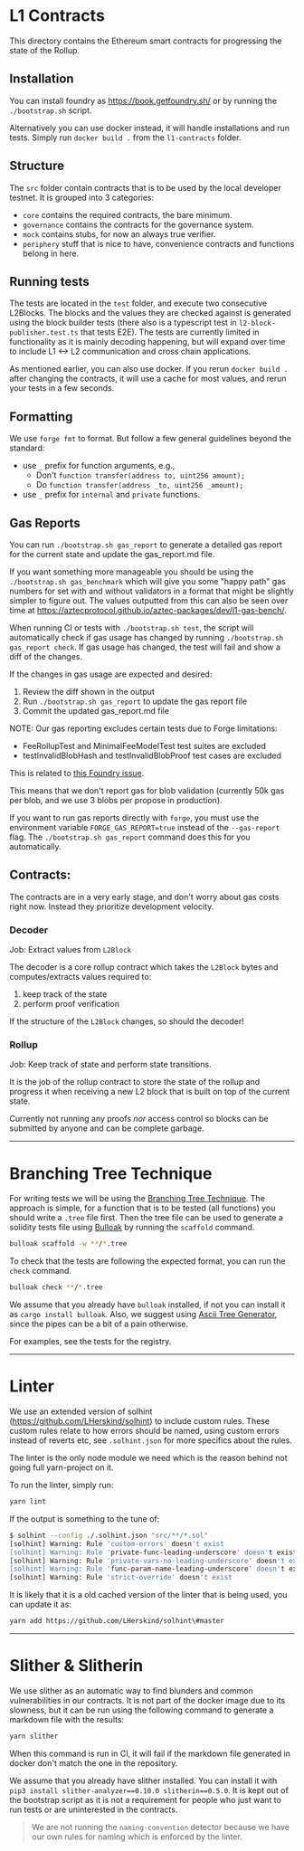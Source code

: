 # L1 Contracts

This directory contains the Ethereum smart contracts for progressing the state of the Rollup.

## Installation

You can install foundry as https://book.getfoundry.sh/ or by running the `./bootstrap.sh` script.

Alternatively you can use docker instead, it will handle installations and run tests. Simply run `docker build .` from the `l1-contracts` folder.

## Structure

The `src` folder contain contracts that is to be used by the local developer testnet. It is grouped into 3 categories:

- `core` contains the required contracts, the bare minimum.
- `governance` contains the contracts for the governance system.
- `mock` contains stubs, for now an always true verifier.
- `periphery` stuff that is nice to have, convenience contracts and functions belong in here.

## Running tests

The tests are located in the `test` folder, and execute two consecutive L2Blocks. The blocks and the values they are checked against is generated using the block builder tests (there also is a typescript test in `l2-block-publisher.test.ts` that tests E2E). The tests are currently limited in functionality as it is mainly decoding happening, but will expand over time to include L1 <-> L2 communication and cross chain applications.

As mentioned earlier, you can also use docker. If you rerun `docker build .` after changing the contracts, it will use a cache for most values, and rerun your tests in a few seconds.

## Formatting

We use `forge fmt` to format. But follow a few general guidelines beyond the standard:

- use `_` prefix for function arguments, e.g.,
  - Don't `function transfer(address to, uint256 amount);`
  - Do `function transfer(address _to, uint256 _amount);`
- use `_` prefix for `internal` and `private` functions.

## Gas Reports

You can run `./bootstrap.sh gas_report` to generate a detailed gas report for the current state and update the gas_report.md file.

If you want something more manageable you should be using the `./bootstrap.sh gas_benchmark` which will give you some "happy path" gas numbers for set with and without validators in a format that might be slightly simpler to figure out. The values outputted from this can also be seen over time at https://aztecprotocol.github.io/aztec-packages/dev/l1-gas-bench/.

When running CI or tests with `./bootstrap.sh test`, the script will automatically check if gas usage has changed by running `./bootstrap.sh gas_report check`. If gas usage has changed, the test will fail and show a diff of the changes.

If the changes in gas usage are expected and desired:

1. Review the diff shown in the output
2. Run `./bootstrap.sh gas_report` to update the gas report file
3. Commit the updated gas_report.md file

NOTE: Our gas reporting excludes certain tests due to Forge limitations:

- FeeRollupTest and MinimalFeeModelTest test suites are excluded
- testInvalidBlobHash and testInvalidBlobProof test cases are excluded

This is related to [this Foundry issue](https://github.com/foundry-rs/foundry/issues/10074).

This means that we don't report gas for blob validation (currently 50k gas per blob, and we use 3 blobs per propose in production).

If you want to run gas reports directly with `forge`, you must use the environment variable `FORGE_GAS_REPORT=true` instead of the `--gas-report` flag. The `./bootstrap.sh gas_report` command does this for you automatically.

## Contracts:

The contracts are in a very early stage, and don't worry about gas costs right now. Instead they prioritize development velocity.

### Decoder

Job: Extract values from `L2Block`

The decoder is a core rollup contract which takes the `L2Block` bytes and computes/extracts values required to:

1. keep track of the state
1. perform proof verification

If the structure of the `L2Block` changes, so should the decoder!

### Rollup

Job: Keep track of state and perform state transitions.

It is the job of the rollup contract to store the state of the rollup and progress it when receiving a new L2 block that is built on top of the current state.

Currently not running any proofs _nor_ access control so blocks can be submitted by anyone and can be complete garbage.

---

# Branching Tree Technique

For writing tests we will be using the [Branching Tree Technique](https://www.youtube.com/watch?v=0-EmbNVgFA4).
The approach is simple, for a function that is to be tested (all functions) you should write a `.tree` file first.
Then the tree file can be used to generate a solidity tests file using [Bulloak](https://github.com/alexfertel/bulloak) by running the `scaffold` command.

```bash
bulloak scaffold -w **/*.tree
```

To check that the tests are following the expected format, you can run the `check` command.

```bash
bulloak check **/*.tree
```

We assume that you already have `bulloak` installed, if not you can install it as `cargo install bulloak`.
Also, we suggest using [Ascii Tree Generator](https://marketplace.visualstudio.com/items?itemName=aprilandjan.ascii-tree-generator), since the pipes can be a bit of a pain otherwise.

For examples, see the tests for the registry.

---

# Linter

We use an extended version of solhint (https://github.com/LHerskind/solhint) to include custom rules. These custom rules relate to how errors should be named, using custom errors instead of reverts etc, see `.solhint.json` for more specifics about the rules.

The linter is the only node module we need which is the reason behind not going full yarn-project on it.

To run the linter, simply run:

```bash
yarn lint
```

If the output is something to the tune of:

```bash
$ solhint --config ./.solhint.json "src/**/*.sol"
[solhint] Warning: Rule 'custom-errors' doesn't exist
[solhint] Warning: Rule 'private-func-leading-underscore' doesn't exist
[solhint] Warning: Rule 'private-vars-no-leading-underscore' doesn't exist
[solhint] Warning: Rule 'func-param-name-leading-underscore' doesn't exist
[solhint] Warning: Rule 'strict-override' doesn't exist
```

It is likely that it is a old cached version of the linter that is being used, you can update it as:

```bash
yarn add https://github.com/LHerskind/solhint\#master
```

---

# Slither & Slitherin

We use slither as an automatic way to find blunders and common vulnerabilities in our contracts. It is not part of the docker image due to its slowness, but it can be run using the following command to generate a markdown file with the results:

```bash
yarn slither
```

When this command is run in CI, it will fail if the markdown file generated in docker don't match the one in the repository.

We assume that you already have slither installed. You can install it with `pip3 install slither-analyzer==0.10.0 slitherin==0.5.0`. It is kept out of the bootstrap script as it is not a requirement for people who just want to run tests or are uninterested in the contracts.

> We are not running the `naming-convention` detector because we have our own rules for naming which is enforced by the linter.

